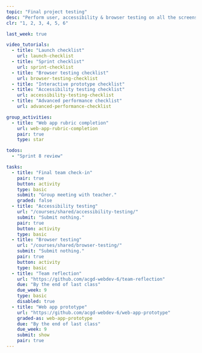 ```yaml
---
topic: "Final project testing"
desc: "Perform user, accessibility & browser testing on all the screens of another team’s application design."
clr: "1, 2, 3, 4, 5, 6"

last_week: true

video_tutorials:
  - title: "Launch checklist"
    url: launch-checklist
  - title: "Sprint checklist"
    url: sprint-checklist
  - title: "Browser testing checklist"
    url: browser-testing-checklist
  - title: "Interactive prototype checklist"
  - title: "Accessibility testing checklist"
    url: accessibility-testing-checklist
  - title: "Advanced performance checklist"
    url: advanced-performance-checklist

group_activities:
  - title: "Web app rubric completion"
    url: web-app-rubric-completion
    pair: true
    type: star

todos:
  - "Sprint 8 review"

tasks:
  - title: "Final team check-in"
    pair: true
    button: activity
    type: basic
    submit: "Group meeting with teacher."
    graded: false
  - title: "Accessibility testing"
    url: "/courses/shared/accessibility-testing/"
    submit: "Submit nothing."
    pair: true
    button: activity
    type: basic
  - title: "Browser testing"
    url: "/courses/shared/browser-testing/"
    submit: "Submit nothing."
    pair: true
    button: activity
    type: basic
  - title: "Team reflection"
    url: "https://github.com/acgd-webdev-6/team-reflection"
    due: "By the end of last class"
    due_week: 9
    type: basic
    disabled: true
  - title: "Web app prototype"
    url: "https://github.com/acgd-webdev-6/web-app-prototype"
    graded-as: web-app-prototype
    due: "By the end of last class"
    due_week: 9
    submit: show
    pair: true
---
```

